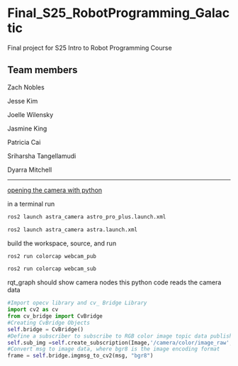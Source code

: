 # Final_S25_RobotProgramming_Galactic
Final project for S25 Intro to Robot Programming Course

## Team members
Zach Nobles

Jesse Kim

Joelle Wilensky

Jasmine King

Patricia Cai

Sriharsha Tangellamudi

Dyarra Mitchell


---

[opening the camera with python](http://www.yahboom.net/study/ROSMASTER-X3)

in a terminal run
```sh
ros2 launch astra_camera astro_pro_plus.launch.xml
```
```sh
ros2 launch astra_camera astra.launch.xml
```
build the workspace, source, and run
```sh
ros2 run colorcap webcam_pub
```
```sh
ros2 run colorcap webcam_sub
```
rqt_graph should show camera nodes
this python code reads the camera data
```python
#Import opecv library and cv_ Bridge Library
import cv2 as cv
from cv_bridge import CvBridge
#Creating CvBridge Objects
self.bridge = CvBridge()
#Define a subscriber to subscribe to RGB color image topic data published by deep camera nodes
self.sub_img =self.create_subscription(Image,'/camera/color/image_raw',self.handleTopic,100)
#Convert msg to image data, where bgr8 is the image encoding format
frame = self.bridge.imgmsg_to_cv2(msg, "bgr8")
```
